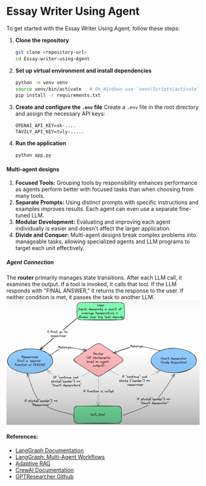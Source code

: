 # Essay Writer Using Agent

To get started with the Essay Writer Using Agent, follow these steps:

1. **Clone the repository**
   ```bash
   git clone <repository-url>
   cd Essay-writer-using-Agent
   ```

2. **Set up virtual environment and install dependencies**
   ```bash
   python -m venv venv
   source venv/bin/activate   # On Windows use `venv\Scripts\activate`
   pip install -r requirements.txt
   ```

3. **Create and configure the `.env` file**
   Create a `.env` file in the root directory and assign the necessary API keys:
   ```env
   OPENAI_API_KEY=sk-....
   TAVILY_API_KEY=tvly-.....
   ```

4. **Run the application**
   ```bash
   python app.py
   ```

#### Multi-agent designs

1. **Focused Tools:** Grouping tools by responsibility enhances performance as agents perform better with focused tasks than when choosing from many tools.
2. **Separate Prompts:** Using distinct prompts with specific instructions and examples improves results. Each agent can even use a separate fine-tuned LLM.
3. **Modular Development:** Evaluating and improving each agent individually is easier and doesn't affect the larger application.
4. **Divide and Conquer:** Multi-agent designs break complex problems into manageable tasks, allowing specialized agents and LLM programs to target each unit effectively.

##### Agent Connection
The **router** primarily manages state transitions. After each LLM call, it examines the output. If a tool is invoked, it calls that tool. If the LLM responds with "FINAL ANSWER," it returns the response to the user. If neither condition is met, it passes the task to another LLM.
![Multi-agent Diagram](images/multi-agent.png)


#### References:
- [LangGraph Documentation](https://blog.langchain.dev/langgraph/)
- [LangGraph: Multi-Agent Workflows](https://blog.langchain.dev/langgraph-multi-agent-workflows/)
- [Adaptive RAG](https://langchain-ai.github.io/langgraph/tutorials/rag/langgraph_adaptive_rag/)
- [CrewAI Documentation](https://docs.crewai.com/core-concepts/Agents/)
- [GPTResearcher Github](https://github.com/assafelovic/gpt-researcher?ref=blog.langchain.dev)
